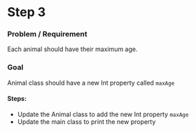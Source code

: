 # Step 3

### Problem / Requirement 
Each animal should have their maximum age.
### Goal
Animal class should have a new Int property called `maxAge`

#### Steps:
- Update the Animal class to add the new Int property `maxAge`
- Update the main class to print the new property

